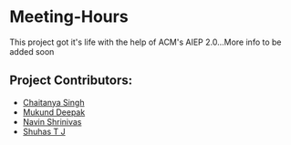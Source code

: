 <h1>Meeting-Hours</h1>
<p>This project got it's life with the help of ACM's AIEP 2.0...More info to be added soon</p>
<h2>Project Contributors:</h2>
<ul>
  <li><a href=https://github.com/thelastcube>Chaitanya Singh </a></li>
  <li><a href=https://github.com/mukunddeepak>Mukund Deepak </a></li>
  <li><a href=https://github.com/NavinShrinivas>Navin Shrinivas </a></li>
  <li><a href=https://github.com/quantum30>Shuhas T J </a></li>
</ul>
